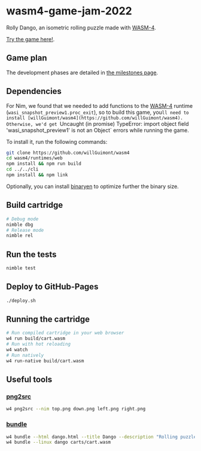 # wasm4-game-jam-2022

Rolly Dango, an isometric rolling puzzle made with [WASM-4](https://wasm4.org/).

[Try the game here!](https://willguimont.github.io/wasm4-game-jam-2022/).

## Game plan

The development phases are detailed in [the milestones page](https://github.com/willGuimont/wasm4-game-jam-2022/milestones).

## Dependencies

For Nim, we found that we needed to add functions to the [WASM-4](https://wasm4.org/docs/getting-started/setup) runtime (`wasi_snapshot_preview1.proc_exit`), so to build this game, you`ll need to install [willGuimont/wasm4](https://github.com/willGuimont/wasm4). Otherwise, we'd get `Uncaught (in promise) TypeError: import object field 'wasi_snapshot_preview1' is not an Object` errors while running the game.

To install it, run the following commands:

```bash
git clone https://github.com/willGuimont/wasm4
cd wasm4/runtimes/web
npm install && npm run build
cd ../../cli
npm install && npm link
```

Optionally, you can install [binaryen](https://github.com/WebAssembly/binaryen) to optimize further the binary size.

## Build cartridge

```bash
# Debug mode
nimble dbg
# Release mode
nimble rel
```

## Run the tests

```bash
nimble test
```

## Deploy to GitHub-Pages

```bash
./deploy.sh
```

## Running the cartridge

```bash
# Run compiled cartridge in your web browser
w4 run build/cart.wasm
# Run with hot reloading
w4 watch
# Run natively
w4 run-native build/cart.wasm
```

## Useful tools

### [png2src](https://wasm4.org/docs/reference/cli#png2src)

```bash
w4 png2src --nim top.png down.png left.png right.png
```

### [bundle](https://wasm4.org/docs/reference/cli#bundle)
```bash
w4 bundle --html dango.html --title Dango --description "Rolling puzzle game" --icon-file "dango.png" build/cart.wasm
w4 bundle --linux dango carts/cart.wasm
```
